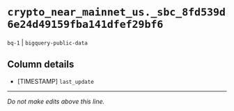 # `crypto_near_mainnet_us._sbc_8fd539d6e24d49159fba141dfef29bf6`
`bq-1` | `bigquery-public-data`

## Column details
* [TIMESTAMP] `last_update`

-------------------------------------------------------------------------------
*Do not make edits above this line.*
